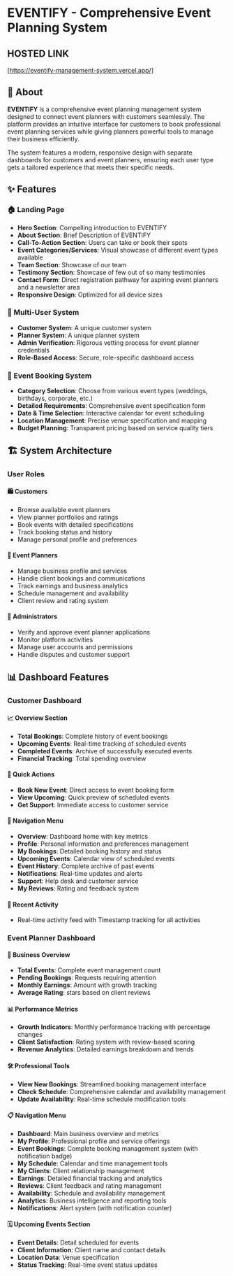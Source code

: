 # EVENTIFY - Comprehensive Event Planning System

## HOSTED LINK

[https://eventify-management-system.vercel.app/]

## 🎉 About

**EVENTIFY** is a comprehensive event planning management system designed to connect event planners with customers seamlessly. The platform provides an intuitive interface for customers to book professional event planning services while giving planners powerful tools to manage their business efficiently.

The system features a modern, responsive design with separate dashboards for customers and event planners, ensuring each user type gets a tailored experience that meets their specific needs.

## ✨ Features

### 🏠 Landing Page

- **Hero Section**: Compelling introduction to EVENTIFY
- **About Section**: Brief Description of EVENTIFY
- **Call-To-Action Section**: Users can take or book their spots
- **Event Categories/Services**: Visual showcase of different event types available
- **Team Section**: Showcase of our team
- **Testimony Section**: Showcase of few out of so many testimonies
- **Contact Form**: Direct registration pathway for aspiring event planners and a newsletter area
- **Responsive Design**: Optimized for all device sizes

### 👥 Multi-User System

- **Customer System**: A unique customer system
- **Planner System**: A unique planner system
- **Admin Verification**: Rigorous vetting process for event planner credentials
- **Role-Based Access**: Secure, role-specific dashboard access

### 🎯 Event Booking System

- **Category Selection**: Choose from various event types (weddings, birthdays, corporate, etc.)
- **Detailed Requirements**: Comprehensive event specification form
- **Date & Time Selection**: Interactive calendar for event scheduling
- **Location Management**: Precise venue specification and mapping
- **Budget Planning**: Transparent pricing based on service quality tiers

## 🏗️ System Architecture

### User Roles

#### 🛍️ **Customers**

- Browse available event planners
- View planner portfolios and ratings
- Book events with detailed specifications
- Track booking status and history
- Manage personal profile and preferences

#### 🎨 **Event Planners**

- Manage business profile and services
- Handle client bookings and communications
- Track earnings and business analytics
- Schedule management and availability
- Client review and rating system

#### 🔧 **Administrators**

- Verify and approve event planner applications
- Monitor platform activities
- Manage user accounts and permissions
- Handle disputes and customer support

## 📊 Dashboard Features

### Customer Dashboard

#### 📈 **Overview Section**

- **Total Bookings**: Complete history of event bookings
- **Upcoming Events**: Real-time tracking of scheduled events
- **Completed Events**: Archive of successfully executed events
- **Financial Tracking**: Total spending overview

#### 🔧 **Quick Actions**

- **Book New Event**: Direct access to event booking form
- **View Upcoming**: Quick preview of scheduled events
- **Get Support**: Immediate access to customer service

#### 📱 **Navigation Menu**

- **Overview**: Dashboard home with key metrics
- **Profile**: Personal information and preferences management
- **My Bookings**: Detailed booking history and status
- **Upcoming Events**: Calendar view of scheduled events
- **Event History**: Complete archive of past events
- **Notifications**: Real-time updates and alerts
- **Support**: Help desk and customer service
- **My Reviews**: Rating and feedback system

#### 📅 **Recent Activity**

- Real-time activity feed with Timestamp tracking for all activities

### Event Planner Dashboard

#### 🎯 **Business Overview**

- **Total Events**: Complete event management count
- **Pending Bookings**: Requests requiring attention
- **Monthly Earnings**: Amount with growth tracking
- **Average Rating**: stars based on client reviews

#### 📊 **Performance Metrics**

- **Growth Indicators**: Monthly performance tracking with percentage changes
- **Client Satisfaction**: Rating system with review-based scoring
- **Revenue Analytics**: Detailed earnings breakdown and trends

#### 🛠️ **Professional Tools**

- **View New Bookings**: Streamlined booking management interface
- **Check Schedule**: Comprehensive calendar and availability management
- **Update Availability**: Real-time schedule modification tools

#### 📋 **Navigation Menu**

- **Dashboard**: Main business overview and metrics
- **My Profile**: Professional profile and service offerings
- **Event Bookings**: Complete booking management system (with notification badge)
- **My Schedule**: Calendar and time management tools
- **My Clients**: Client relationship management
- **Earnings**: Detailed financial tracking and analytics
- **Reviews**: Client feedback and rating management
- **Availability**: Schedule and availability management
- **Analytics**: Business intelligence and reporting tools
- **Notifications**: Alert system (with notification counter)

#### 🗓️ **Upcoming Events Section**

- **Event Details**: Detail scheduled for events
- **Client Information**: Client name and contact details
- **Location Data**: Venue specification
- **Status Tracking**: Real-time event status updates
